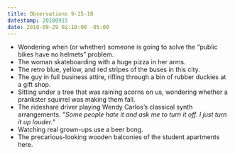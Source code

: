 ```yaml
---
title: Observations 9-15-18
datestamp: 20180915
date: 2018-09-29 02:10:00 -05:00
---
```


- Wondering when (or whether) someone is going to solve the “public bikes have no helmets” problem.
- The woman skateboarding with a huge pizza in her arms.
- The retro blue, yellow, and red stripes of the buses in this city.
- The guy in full business attire, rifling through a bin of rubber duckies at a gift shop.
- Sitting under a tree that was raining acorns on us, wondering whether a prankster squirrel was making them fall.
- The rideshare driver playing Wendy Carlos’s classical synth arrangements. *”Some people hate it and ask me to turn it off. I just turn it up louder.”*
- Watching real grown-ups use a beer bong.
- The precarious-looking wooden balconies of the student apartments here.
